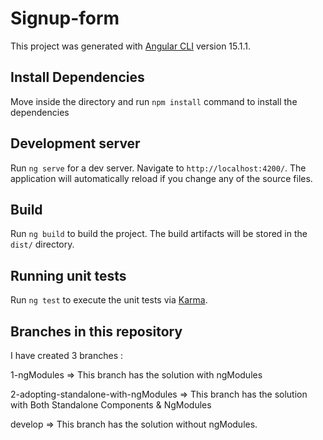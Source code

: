 # Signup-form

This project was generated with [Angular CLI](https://github.com/angular/angular-cli) version 15.1.1.


## Install Dependencies

Move inside the directory and run `npm install` command  to install the dependencies

## Development server

Run `ng serve` for a dev server. Navigate to `http://localhost:4200/`. The application will automatically reload if you change any of the source files.

## Build

Run `ng build` to build the project. The build artifacts will be stored in the `dist/` directory.

## Running unit tests

Run `ng test` to execute the unit tests via [Karma](https://karma-runner.github.io).

## Branches in this repository

I have created 3 branches :

1-ngModules => This branch has the solution with ngModules

2-adopting-standalone-with-ngModules => This branch has the solution with Both Standalone Components & NgModules

develop => This branch has the solution without ngModules.

